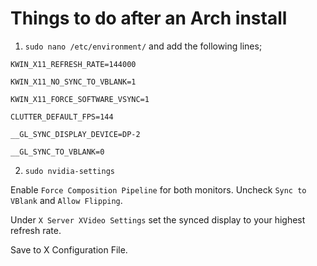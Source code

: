 # Things to do after an Arch install

1. `sudo nano /etc/environment/` and add the following lines;

`KWIN_X11_REFRESH_RATE=144000`

`KWIN_X11_NO_SYNC_TO_VBLANK=1`

`KWIN_X11_FORCE_SOFTWARE_VSYNC=1`

`CLUTTER_DEFAULT_FPS=144`

`__GL_SYNC_DISPLAY_DEVICE=DP-2`

`__GL_SYNC_TO_VBLANK=0`

2. `sudo nvidia-settings`

Enable `Force Composition Pipeline` for both monitors.
Uncheck `Sync to VBlank` and `Allow Flipping`.

Under `X Server XVideo Settings` set the synced display to your highest refresh rate.

Save to X Configuration File.
